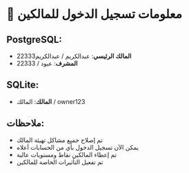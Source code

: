 
# 🔑 معلومات تسجيل الدخول للمالكين

## PostgreSQL:
- **المالك الرئيسي**: عبدالكريم / عبدالكريم22333
- **المشرف**: عبود / 22333

## SQLite:
- **المالك**: المالك / owner123

## ملاحظات:
- تم إصلاح جميع مشاكل تهيئة المالك
- يمكن الآن تسجيل الدخول بأي من الحسابات أعلاه
- تم إعطاء المالكين نقاط ومستويات عالية
- تم تفعيل التأثيرات الخاصة للمالكين
            